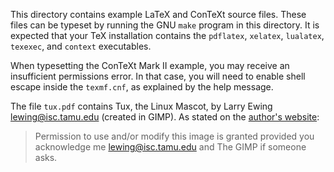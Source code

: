 This directory contains example LaTeX and ConTeXt source files. These files can
be typeset by running the GNU `make` program in this directory. It is expected
that your TeX installation contains the `pdflatex`, `xelatex`, `lualatex`,
`texexec`, and `context` executables.

When typesetting the ConTeXt Mark II example, you may receive an insufficient
permissions error. In that case, you will need to enable shell escape inside
the `texmf.cnf`, as explained by the help message.

The file `tux.pdf` contains Tux, the Linux Mascot, by Larry Ewing
<lewing@isc.tamu.edu> (created in GIMP). As stated on the [author's
website][lewing]:

> Permission to use and/or modify this image is granted provided you
> acknowledge me <lewing@isc.tamu.edu> and The GIMP if someone asks.

 [lewing]: http://isc.tamu.edu/~lewing/linux/ "Linux 2.0 Penguins"
